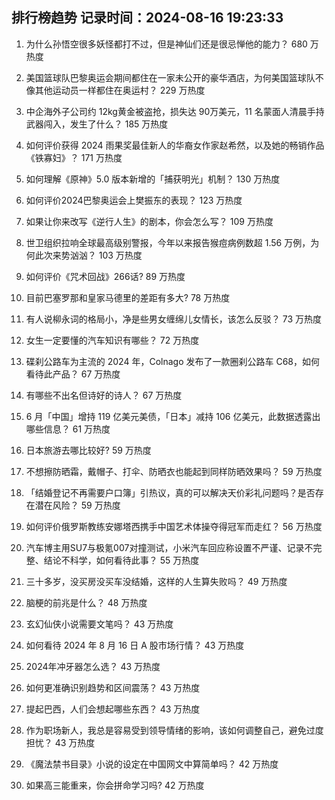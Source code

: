 
## 排行榜趋势 记录时间：2024-08-16 19:23:33
  
  1. 为什么孙悟空很多妖怪都打不过，但是神仙们还是很忌惮他的能力？ 680 万热度
    
  2. 美国篮球队巴黎奥运会期间都住在一家未公开的豪华酒店，为何美国篮球队不像其他运动员一样都住在奥运村？ 229 万热度
    
  3. 中企海外子公司约 12kg黄金被盗抢，损失达 90万美元，11 名蒙面人清晨手持武器闯入，发生了什么？ 185 万热度
    
  4. 如何评价获得 2024 雨果奖最佳新人的华裔女作家赵希然，以及她的畅销作品《铁寡妇》？ 171 万热度
    
  5. 如何理解《原神》5.0 版本新增的「捕获明光」机制？ 130 万热度
    
  6. 如何评价2024巴黎奥运会上樊振东的表现？ 123 万热度
    
  7. 如果让你来改写《逆行人生》的剧本，你会怎么写？ 109 万热度
    
  8. 世卫组织拉响全球最高级别警报，今年以来报告猴痘病例数超 1.56 万例，为何此次来势汹汹？ 103 万热度
    
  9. 如何评价《咒术回战》266话? 89 万热度
    
  10. 目前巴塞罗那和皇家马德里的差距有多大? 78 万热度
    
  11. 有人说柳永词的格局小，净是些男女缠绵儿女情长，该怎么反驳？ 73 万热度
    
  12. 女生一定要懂的汽车知识有哪些？ 72 万热度
    
  13. 碟刹公路车为主流的 2024 年，Colnago 发布了一款圈刹公路车 C68，如何看待此产品？ 67 万热度
    
  14. 有哪些不出名但诗好的诗人？ 67 万热度
    
  15. 6 月「中国」增持 119 亿美元美债，「日本」减持 106 亿美元，此数据透露出哪些信息？ 61 万热度
    
  16. 日本旅游去哪比较好? 59 万热度
    
  17. 不想擦防晒霜，戴帽子、打伞、防晒衣也能起到同样防晒效果吗？ 59 万热度
    
  18. 「结婚登记不再需要户口簿」引热议，真的可以解决天价彩礼问题吗？是否存在潜在风险？ 59 万热度
    
  19. 如何评价俄罗斯教练安娜塔西携手中国艺术体操夺得冠军而走红？ 56 万热度
    
  20. 汽车博主用SU7与极氪007对撞测试，小米汽车回应称设置不严谨、记录不完整、结论不科学，如何看待此事？ 55 万热度
    
  21. 三十多岁，没买房没买车没结婚，这样的人生算失败吗？ 49 万热度
    
  22. 脑梗的前兆是什么？ 48 万热度
    
  23. 玄幻仙侠小说需要文笔吗？ 43 万热度
    
  24. 如何看待 2024 年 8 月 16 日 A 股市场行情？ 43 万热度
    
  25. 2024年冲牙器怎么选？ 43 万热度
    
  26. 如何更准确识别趋势和区间震荡？ 43 万热度
    
  27. 提起巴西，人们会想起哪些东西？ 43 万热度
    
  28. 作为职场新人，我总是容易受到领导情绪的影响，该如何调整自己，避免过度担忧？ 43 万热度
    
  29. 《魔法禁书目录》小说的设定在中国网文中算简单吗？ 42 万热度
    
  30. 如果高三能重来，你会拼命学习吗? 42 万热度
    